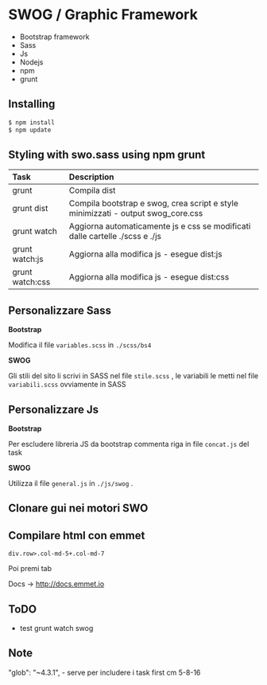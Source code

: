 # SWOG / Graphic Framework

- Bootstrap framework
- Sass
- Js
- Nodejs
- npm
- grunt

## Installing

```bash
$ npm install
$ npm update
```

## Styling with swo.sass using npm grunt

Task            | Description
:-------------- | :-------------------------------------------------------------------------------
grunt           | Compila dist
grunt dist      | Compila bootstrap e swog, crea script e style minimizzati - output swog_core.css
grunt watch     | Aggiorna automaticamente js e css se modificati dalle cartelle ./scss e ./js
grunt watch:js  | Aggiorna alla modifica js - esegue dist:js
grunt watch:css | Aggiorna alla modifica js - esegue dist:css

## Personalizzare Sass

**Bootstrap**

Modifica il file `variables.scss` in `./scss/bs4`

**SWOG**

Gli stili del sito li scrivi in SASS nel file `stile.scss` , le variabili le metti nel file `variabili.scss` ovviamente in SASS

## Personalizzare Js

**Bootstrap**

Per escludere libreria JS da bootstrap commenta riga in file `concat.js` del task

**SWOG**

Utilizza il file `general.js` in `./js/swog` .

## Clonare gui nei motori SWO



## Compilare html con emmet

```code
div.row>.col-md-5+.col-md-7
```

Poi premi tab

Docs -> <http://docs.emmet.io>

## ToDO

- test grunt watch swog

## Note

"glob": "~4.3.1", - serve per includere i task first cm 5-8-16
